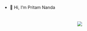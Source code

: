 - 👋 Hi, I’m Pritam Nanda
<h1 align="center">
    <img src="https://readme-typing-svg.herokuapp.com/?font=Poppins&size=40&center=true&vCenter=true&width=500&height=70&duration=4000&lines=Hi+There!+👋;+I'm+Pritam+Nanda!;" />
</h1>

<!---
I-am-Pritam-20/I-am-Pritam-20 is a ✨ special ✨ repository because its `README.md` (this file) appears on your GitHub profile.
You can click the Preview link to take a look at your changes.
--->
